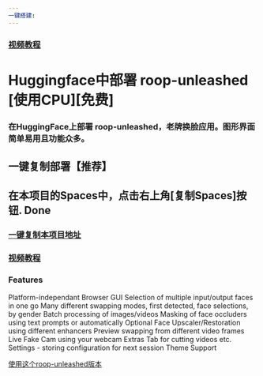 ```yaml
---
一键搭建:
---
```


### [视频教程](https://www.bilibili.com/video/BV1SP2mYBEjC/)

# Huggingface中部署 roop-unleashed [使用CPU][免费]

### 在HuggingFace上部署 roop-unleashed，老牌换脸应用。图形界面简单易用且功能众多。

## 一键复制部署【推荐】

## 在本项目的Spaces中，点击右上角[复制Spaces]按钮. Done

### [一键复制本项目地址](https://huggingface.co/spaces/fuliai/roop-unleashed-cpu)

### [视频教程](https://www.bilibili.com/video/BV1SP2mYBEjC/)

### Features
Platform-independant Browser GUI
Selection of multiple input/output faces in one go
Many different swapping modes, first detected, face selections, by gender
Batch processing of images/videos
Masking of face occluders using text prompts or automatically
Optional Face Upscaler/Restoration using different enhancers
Preview swapping from different video frames
Live Fake Cam using your webcam
Extras Tab for cutting videos etc.
Settings - storing configuration for next session
Theme Support

[使用这个roop-unleashed版本](https://github.com/C0untFloyd/roop-unleashed/)

